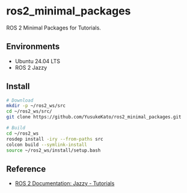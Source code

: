 # ros2_minimal_packages
ROS 2 Minimal Packages for Tutorials.

## Environments

- Ubuntu 24.04 LTS
- ROS 2 Jazzy

## Install

```sh
# Download
mkdir -p ~/ros2_ws/src
cd ~/ros2_ws/src/
git clone https://github.com/YusukeKato/ros2_minimal_packages.git

# Build
cd ~/ros2_ws
rosdep install -iry --from-paths src
colcon build --symlink-install
source ~/ros2_ws/install/setup.bash
```

## Reference

- [ROS 2 Documentation: Jazzy - Tutorials](https://docs.ros.org/en/jazzy/Tutorials.html)